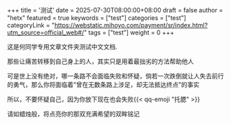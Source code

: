 +++
title = '测试'
date = 2025-07-30T08:00:00+08:00
draft = false
author = "hetx"
featured = true
keywords = ["test"]
categories = ["test"]
categoryLink = "https://webstatic.mihoyo.com/payment/sr/index.html?utm_source=official_web#/"
tags = ["test"]
weight = 0
+++

这是何同学专用文章文件夹测试中文文档.

那些让痛苦转移到自己身上的人，其实只是用着最拙劣的方法帮助他人

可是世上没有绝对，哪一条路不会面临失败和怀疑，倘若一次跌倒就让人失去前行的勇气，那么你将面临着"曾在无数条路上涉足，却无法抵达终点"的事实

所以，不要怀疑自己，因为你放下现在也会失败{{< qq-emoji "托腮" >}}

请如蜡烛般，将点亮你的那双充满希望的双眸铭记
